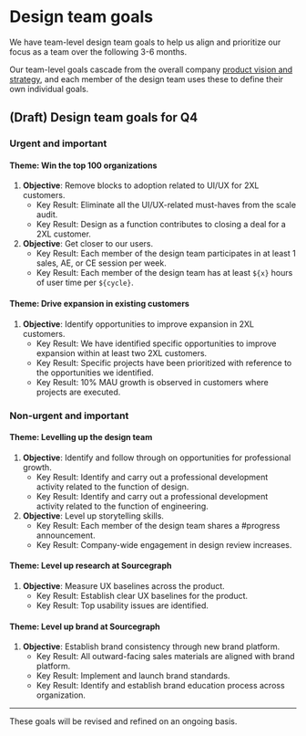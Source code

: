 # Design team goals

We have team-level design team goals to help us align and prioritize our
focus as a team over the following 3-6 months.

Our team-level goals cascade from the overall company [product vision and
strategy](../../index.md#product-vision-and-strategy), and each member of the design team
uses these to define their own individual goals.

## (Draft) Design team goals for Q4

### Urgent and important

#### Theme: Win the top 100 organizations

1. **Objective**: Remove blocks to adoption related to UI/UX for 2XL customers.
   - Key Result: Eliminate all the UI/UX-related must-haves from the scale
     audit.
   - Key Result: Design as a function contributes to closing a deal for a
     2XL customer.
2. **Objective**: Get closer to our users.
   - Key Result: Each member of the design team participates in at least 1
     sales, AE, or CE session per week.
   - Key Result: Each member of the design team has at least `${x}` hours of
     user time per `${cycle}`.

#### Theme: Drive expansion in existing customers

1. **Objective**: Identify opportunities to improve expansion in 2XL customers.
   - Key Result: We have identified specific opportunities to improve
     expansion within at least two 2XL customers.
   - Key Result: Specific projects have been
     prioritized with reference to the opportunities we identified.
   - Key Result: 10% MAU growth is observed in customers where projects are executed.

### Non-urgent and important

#### Theme: Levelling up the design team

1. **Objective**: Identify and follow through on opportunities for professional
   growth.
   - Key Result: Identify and carry out a professional development activity
     related to the function of design.
   - Key Result: Identify and carry out a professional development activity
     related to the function of engineering.
2. **Objective**: Level up storytelling skills.
   - Key Result: Each member of the design team shares a #progress announcement.
   - Key Result: Company-wide engagement in design review increases.

#### Theme: Level up research at Sourcegraph

1. **Objective**: Measure UX baselines across the product.
   - Key Result: Establish clear UX baselines for the product.
   - Key Result: Top usability issues are identified.

#### Theme: Level up brand at Sourcegraph

1. **Objective**: Establish brand consistency through new brand platform.
   - Key Result: All outward-facing sales materials are aligned with brand
     platform.
   - Key Result: Implement and launch brand standards.
   - Key Result: Identify and establish brand education process across
     organization.

---

These goals will be revised and refined on an ongoing basis.
